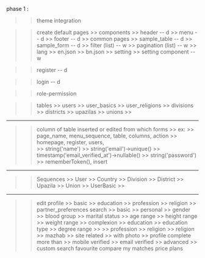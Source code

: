 phase 1 :
>> theme integration

>> create default pages
    >> components
        >> header -- d
        >> menu -- d
        >> footer -- d
    >> common pages
        >> sample_table -- d
        >> sample_form -- d
        >> filter (list) -- w
        >> pagination (list) -- w
    >> lang
        >> en.json
        >> bn.json
    >> setting
        >> setting component -- w

>> register -- d

>> login -- d

>> role-permission

>> tables
    >> users
    >> user_basics
    >> user_religions
    >> divisions
    >> districts
    >> upazilas
    >> unions
    >> 

>> 
---------------------
>> column of table inserted or edited from which forms
    >> ex: 
        >> page_name, menu_sequence, table, columns, action
        >> homepage, register, users,             
            >> string('name')
            >> string('email')->unique()
            >> timestamp('email_verified_at')->nullable()
            >> string('password')
            >> rememberToken(),
            insert
        
--------------------------------------------------------------------------------------------------------------------------------------------------------------

>> Sequences
    >> User
    >> Country
    >> Division
    >> District
    >> Upazila
    >> Union
    >> UserBasic
    >> 

-------------------------------------------------------------------------------------
>> edit profile 
    >> basic
    >> education
    >> profession
    >> religion
    >> partner_preferences
>> search
    >> basic
        >> personal
            >> gender
            >> blood group
            >> marital status
            >> age range
            >> height range
            >> weight range
            >> complexion
        >> education
            >> education type
            >> degree range
            >> 
        >> profession
        >> religion
            >> religion
            >> mazhab
        >> site related
            >> with photo
            >> profile complete more than
            >> mobile verified
            >> email verified
    >> advanced
    >> custom search
>> favourite
>> compare
>> my matches
>> price plans